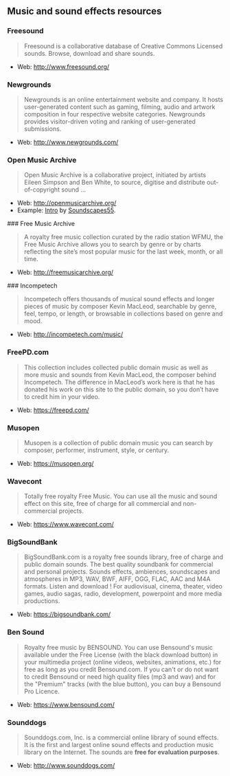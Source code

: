 ## Music and sound effects resources

### Freesound

> Freesound is a collaborative database of Creative Commons Licensed sounds.
> Browse, download and share sounds.

- Web: <http://www.freesound.org/>


### Newgrounds

> Newgrounds is an online entertainment website and company. It hosts
> user-generated content such as gaming, filming, audio and artwork composition
> in four respective website categories. Newgrounds provides visitor-driven
> voting and ranking of user-generated submissions. 

- Web: <http://www.newgrounds.com/>


### Open Music Archive

> Open Music Archive is a collaborative project, initiated by artists Eileen
> Simpson and Ben White, to source, digitise and distribute out-of-copyright
> sound ...

- Web: <http://openmusicarchive.org/>
- Example: [Intro](https://freesound.org/people/Soundscapes55/sounds/456384/) by [Soundscapes55](https://freesound.org/people/Soundscapes55/).


### Free Music Archive

> A royalty free music collection curated by the radio station WFMU, the Free
> Music Archive allows you to search by genre or by charts reflecting the
> site’s most popular music for the last week, month, or all time.

- Web: <http://freemusicarchive.org/>


### Incompetech

> Incompetech offers thousands of musical sound effects and longer pieces of
> music by composer Kevin MacLeod, searchable by genre, feel, tempo, or length,
> or browsable in collections based on genre and mood.

- Web: <http://incompetech.com/music/>

### FreePD.com

> This collection includes collected public domain music as well as more music
> and sounds from Kevin MacLeod, the composer behind Incompetech. The
> difference in MacLeod’s work here is that he has donated his work on this
> site to the public domain, so you don’t have to credit him in your video.

- Web: <https://freepd.com/>


### Musopen

> Musopen is a collection of public domain music you can search by composer,
> performer, instrument, style, or century.

- Web: <https://musopen.org/>


### Wavecont

> Totally free royalty Free Music. You can use all the music and sound effect
> on this site, free of charge for all commercial and non-commercial projects.

- Web: <https://www.wavecont.com/>


### BigSoundBank

> BigSoundBank.com is a royalty free sounds library, free of charge and public
> domain sounds. The best quality soundbank for commercial and personal
> projects. Sounds effects, ambiences, soundscapes and atmospheres in MP3, WAV,
> BWF, AIFF, OGG, FLAC, AAC and M4A formats.  Listen and download ! For
> audiovisual, cinema, theater, video games, audio sagas, radio, development,
> powerpoint and more media productions.

- Web: <https://bigsoundbank.com/>


### Ben Sound

> Royalty free music by BENSOUND. You can use Bensound's music available under
> the Free License (with the black download button) in your multimedia project
> (online videos, websites, animations, etc.) for free as long as you credit
> Bensound.com. If you can't or do not want to credit Bensound or need high
> quality files (mp3 and wav) and for the "Premium" tracks (with the blue
> button), you can buy a Bensound Pro Licence.

- Web: <https://www.bensound.com/>


### Sounddogs

> Sounddogs.com, Inc. is a commercial online library of sound effects.  It is
> the first and largest online sound effects and production music library on
> the Internet. The sounds are **free for evaluation purposes**.

- Web: <http://www.sounddogs.com/>
